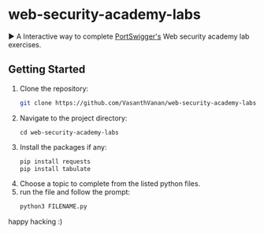# web-security-academy-labs

► A Interactive way to complete [PortSwigger's](https://portswigger.net/web-security/learning-path) Web security academy lab exercises.

## Getting Started

1. Clone the repository: 
   ```bash
   git clone https://github.com/VasanthVanan/web-security-academy-labs.git
   ```
2. Navigate to the project directory: 
   ```
   cd web-security-academy-labs
   ```
3. Install the packages if any: 
   ```bash
   pip install requests
   pip install tabulate
   ```
4. Choose a topic to complete from the listed python files.
5. run the file and follow the prompt:
   ```py
   python3 FILENAME.py
   ```

happy hacking :)
